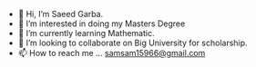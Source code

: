 - 👋 Hi, I’m Saeed Garba.
- 👀 I’m interested in doing my Masters Degree
- 🌱 I’m currently learning Mathematic.
- 💞️ I’m looking to collaborate on Big University for scholarship.
- 📫 How to reach me ... samsam15966@gmail.com

<!---
Sam15966/Sam15966 is a ✨ special ✨ repository because its `README.md` (this file) appears on your GitHub profile.
You can click the Preview link to take a look at your changes.
--->
